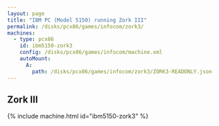 ```yaml
---
layout: page
title: "IBM PC (Model 5150) running Zork III"
permalink: /disks/pcx86/games/infocom/zork3/
machines:
  - type: pcx86
    id: ibm5150-zork3
    config: /disks/pcx86/games/infocom/machine.xml
    autoMount:
      A:
        path: /disks/pcx86/games/infocom/zork3/ZORK3-READONLY.json
---
```


Zork III
---

{% include machine.html id="ibm5150-zork3" %}
